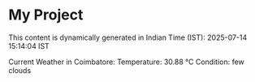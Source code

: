 # My Project

This content is dynamically generated in Indian Time (IST): 2025-07-14 15:14:04 IST


Current Weather in Coimbatore:
Temperature: 30.88 °C
Condition: few clouds
